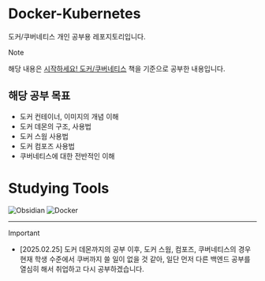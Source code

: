 # Docker-Kubernetes
도커/쿠버네티스 개인 공부용 레포지토리입니다.

> [!NOTE]
> 해당 내용은 [시작하세요! 도커/쿠버네티스](https://www.yes24.com/Product/Goods/93765519) 책을 기준으로 공부한 내용입니다.

## 해당 공부 목표
- 도커 컨테이너, 이미지의 개념 이해
- 도커 데몬의 구조, 사용법
- 도커 스웜 사용법
- 도커 컴포즈 사용법
- 쿠버네티스에 대한 전반적인 이해

# Studying Tools
![Obsidian](https://img.shields.io/badge/Obsidian-%23483699.svg?style=for-the-badge&logo=obsidian&logoColor=white)
![Docker](https://img.shields.io/badge/Docker-2496ED.svg?style=for-the-badge&logo=docker&logoColor=white)

---

>[!IMPORTANT]
> - [2025.02.25] 도커 데몬까지의 공부 이후, 도커 스웜, 컴포즈, 쿠버네티스의 경우 현재 학생 수준에서 쿠버까지 쓸 일이 없을 것 같아, 일단 먼저 다른 백엔드 공부를 열심히 해서 취업하고 다시 공부하겠습니다.
